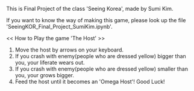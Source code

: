 
  This is Final Project of the class 'Seeing Korea', made by Sumi Kim.

  If you want to know the way of making this game,
  please look up the file 'SeeingKOR_Final_Project_SumiKim.ipynb'.

  << How to Play the game 'The Host' >>
  1) Move the host by arrows on your keyboard.
  2) If you crash with enemy(people who are dressed yellow) bigger than you, your liferate wears out.
  3) If you crash with enemy(people who are dressed yellow) smaller than you, your grows bigger.
  4) Feed the host until it becomes an 'Omega Host'! Good Luck!
